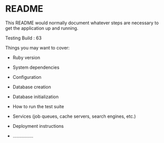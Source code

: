 # README

This README would normally document whatever steps are necessary to get the
application up and running.

Testing Build : 63

Things you may want to cover:

* Ruby version

* System dependencies

* Configuration

* Database creation

* Database initialization

* How to run the test suite

* Services (job queues, cache servers, search engines, etc.)

* Deployment instructions

* ................
